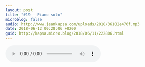 ```yaml
---
layout: post
title: "#19 - Piano solo"
microblog: false
audio: http://www.jeankapsa.com/uploads/2018/36102e476f.mp3
date: 2018-06-12 00:28:06 +0200
guid: http://kapsa.micro.blog/2018/06/11/222806.html
---
```

<audio controls="controls" src="http://www.jeankapsa.com/uploads/2018/36102e476f.mp3" />
